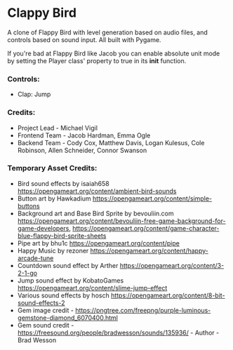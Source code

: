 # Clappy Bird
 A clone of Flappy Bird with level generation based on audio files, and controls based on sound input. All built with Pygame.

 If you're bad at Flappy Bird like Jacob you can enable absolute unit mode by setting the Player class' property to true in its __init__ function.

 ### Controls:
 - Clap: Jump

 ### Credits:
 - Project Lead - Michael Vigil
 - Frontend Team - Jacob Hardman, Emma Ogle
 - Backend Team - Cody Cox, Matthew Davis, Logan Kulesus, Cole Robinson, Allen Schneider, Connor Swanson

 ### Temporary Asset Credits:
 - Bird sound effects by isaiah658 https://opengameart.org/content/ambient-bird-sounds
 - Button art by Hawkadium https://opengameart.org/content/simple-buttons
 - Background art and Base Bird Sprite by bevouliin.com https://opengameart.org/content/bevouliin-free-game-background-for-game-developers, https://opengameart.org/content/game-character-blue-flappy-bird-sprite-sheets
 - Pipe art by bhu1c https://opengameart.org/content/pipe
 - Happy Music by rezoner https://opengameart.org/content/happy-arcade-tune
 - Countdown sound effect by Arther https://opengameart.org/content/3-2-1-go
 - Jump sound effect by KobatoGames https://opengameart.org/content/slime-jump-effect
 - Various sound effects by hosch https://opengameart.org/content/8-bit-sound-effects-2
 - Gem image credit - https://pngtree.com/freepng/purple-luminous-gemstone-diamond_6070400.html
 - Gem sound credit - https://freesound.org/people/bradwesson/sounds/135936/ - Author - Brad Wesson
